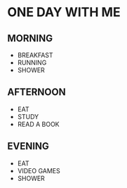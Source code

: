 # ONE DAY WITH ME

## MORNING
- BREAKFAST
- RUNNING
- SHOWER
## AFTERNOON
- EAT
- STUDY
- READ A BOOK
## EVENING
- EAT
- VIDEO GAMES
- SHOWER